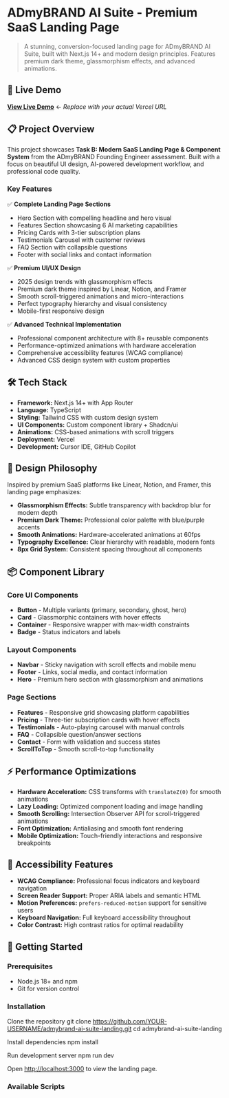 # ADmyBRAND AI Suite - Premium SaaS Landing Page

> A stunning, conversion-focused landing page for ADmyBRAND AI Suite, built with Next.js 14+ and modern design principles. Features premium dark theme, glassmorphism effects, and advanced animations.

## 🚀 Live Demo

**[View Live Demo](https://your-demo-url-here.vercel.app)** ← *Replace with your actual Vercel URL*

## 📋 Project Overview

This project showcases **Task B: Modern SaaS Landing Page & Component System** from the ADmyBRAND Founding Engineer assessment. Built with a focus on beautiful UI design, AI-powered development workflow, and professional code quality.

### Key Features

✅ **Complete Landing Page Sections**
- Hero Section with compelling headline and hero visual
- Features Section showcasing 6 AI marketing capabilities  
- Pricing Cards with 3-tier subscription plans
- Testimonials Carousel with customer reviews
- FAQ Section with collapsible questions
- Footer with social links and contact information

✅ **Premium UI/UX Design**
- 2025 design trends with glassmorphism effects
- Premium dark theme inspired by Linear, Notion, and Framer
- Smooth scroll-triggered animations and micro-interactions
- Perfect typography hierarchy and visual consistency
- Mobile-first responsive design

✅ **Advanced Technical Implementation**
- Professional component architecture with 8+ reusable components
- Performance-optimized animations with hardware acceleration
- Comprehensive accessibility features (WCAG compliance)
- Advanced CSS design system with custom properties

## 🛠️ Tech Stack

- **Framework:** Next.js 14+ with App Router
- **Language:** TypeScript
- **Styling:** Tailwind CSS with custom design system
- **UI Components:** Custom component library + Shadcn/ui
- **Animations:** CSS-based animations with scroll triggers
- **Deployment:** Vercel
- **Development:** Cursor IDE, GitHub Copilot

## 🎨 Design Philosophy

Inspired by premium SaaS platforms like Linear, Notion, and Framer, this landing page emphasizes:

- **Glassmorphism Effects:** Subtle transparency with backdrop blur for modern depth
- **Premium Dark Theme:** Professional color palette with blue/purple accents
- **Smooth Animations:** Hardware-accelerated animations at 60fps
- **Typography Excellence:** Clear hierarchy with readable, modern fonts
- **8px Grid System:** Consistent spacing throughout all components

## 📦 Component Library

### Core UI Components
- **Button** - Multiple variants (primary, secondary, ghost, hero)
- **Card** - Glassmorphic containers with hover effects
- **Container** - Responsive wrapper with max-width constraints
- **Badge** - Status indicators and labels

### Layout Components  
- **Navbar** - Sticky navigation with scroll effects and mobile menu
- **Footer** - Links, social media, and contact information
- **Hero** - Premium hero section with glassmorphism and animations

### Page Sections
- **Features** - Responsive grid showcasing platform capabilities
- **Pricing** - Three-tier subscription cards with hover effects
- **Testimonials** - Auto-playing carousel with manual controls
- **FAQ** - Collapsible question/answer sections
- **Contact** - Form with validation and success states
- **ScrollToTop** - Smooth scroll-to-top functionality

## ⚡ Performance Optimizations

- **Hardware Acceleration:** CSS transforms with `translateZ(0)` for smooth animations
- **Lazy Loading:** Optimized component loading and image handling
- **Smooth Scrolling:** Intersection Observer API for scroll-triggered animations
- **Font Optimization:** Antialiasing and smooth font rendering
- **Mobile Optimization:** Touch-friendly interactions and responsive breakpoints

## 🎯 Accessibility Features

- **WCAG Compliance:** Professional focus indicators and keyboard navigation
- **Screen Reader Support:** Proper ARIA labels and semantic HTML
- **Motion Preferences:** `prefers-reduced-motion` support for sensitive users
- **Keyboard Navigation:** Full keyboard accessibility throughout
- **Color Contrast:** High contrast ratios for optimal readability

## 🔧 Getting Started

### Prerequisites
- Node.js 18+ and npm
- Git for version control

### Installation

Clone the repository
git clone https://github.com/YOUR-USERNAME/admybrand-ai-suite-landing.git
cd admybrand-ai-suite-landing

Install dependencies
npm install

Run development server
npm run dev


Open [http://localhost:3000](http://localhost:3000) to view the landing page.

### Available Scripts


